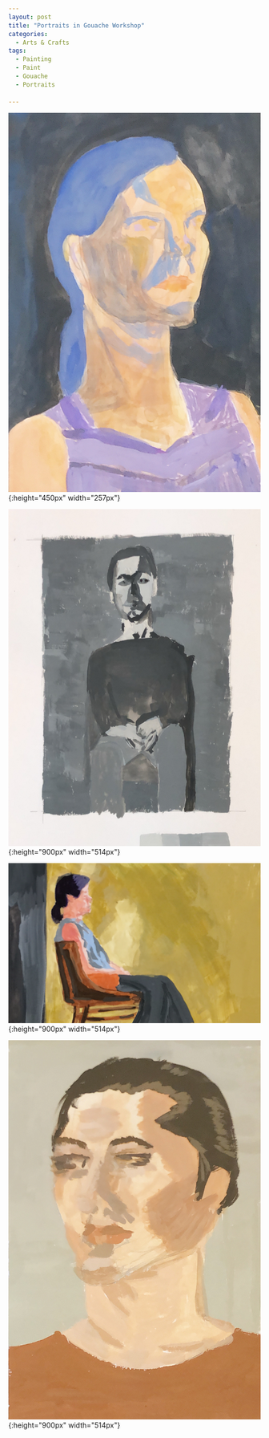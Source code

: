 ```yaml
---
layout: post
title: "Portraits in Gouache Workshop"
categories:
  - Arts & Crafts
tags:
  - Painting
  - Paint
  - Gouache
  - Portraits

---
```


<p>


![image](/assets/images/Painting1.jpeg){:height="450px" width="257px"}

</p>
<p>

![image](/assets/images/Painting2.jpeg){:height="900px" width="514px"}

</p>
<p>
  
![image](/assets/images/Painting3.jpeg){:height="900px" width="514px"}
  
</p>
<p>

![image](/assets/images/Painting4.jpeg){:height="900px" width="514px"}
  
</p>
<p>
